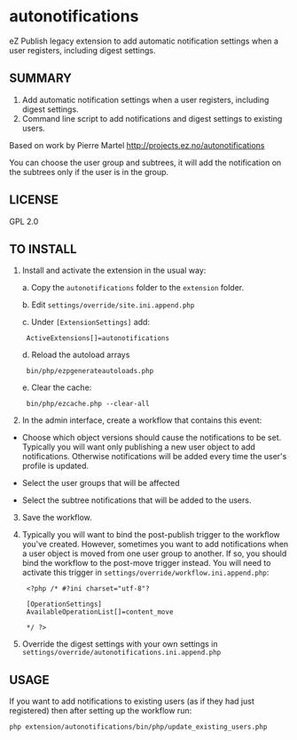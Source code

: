 autonotifications
=================

eZ Publish legacy extension to add automatic notification settings when a user registers, including digest settings.

SUMMARY
---------
1. Add automatic notification settings when a user registers, including digest settings.
2. Command line script to add notifications and digest settings to existing users.

Based on work by Pierre Martel http://projects.ez.no/autonotifications

You can choose the user group and subtrees, it will add the notification on the subtrees only if the user is in the group.

LICENSE
--------

GPL 2.0

TO INSTALL
----------

1. Install and activate the extension in the usual way:

    a. Copy the `autonotifications` folder to the `extension` folder.

    b. Edit `settings/override/site.ini.append.php`

    c. Under `[ExtensionSettings]` add:

        ActiveExtensions[]=autonotifications

    d. Reload the autoload arrays

        bin/php/ezpgenerateautoloads.php

    e. Clear the cache:

        bin/php/ezcache.php --clear-all

2. In the admin interface, create a workflow that contains this event:

* Choose which object versions should cause the notifications to be set. Typically you will want only
publishing a new user object to add notifications. Otherwise notifications will be added every time the user's profile is updated.

* Select the user groups that will be affected

* Select the subtree notifications that will be added to the users.

3. Save the workflow.

4. Typically you will want to bind the post-publish trigger to the workflow
you've created. However, sometimes you want to add notifications when a user
object is moved from one user group to another. If so, you should bind the
workflow to the post-move trigger instead. You will need to activate this
trigger in `settings/override/workflow.ini.append.php`:

        <?php /* #?ini charset="utf-8"?

        [OperationSettings]
        AvailableOperationList[]=content_move

        */ ?>

5. Override the digest settings with your own settings in `settings/override/autonotifications.ini.append.php`

USAGE
-----

If you want to add notifications to existing users (as if they had just registered) then after setting up the workflow run:

    php extension/autonotifications/bin/php/update_existing_users.php
